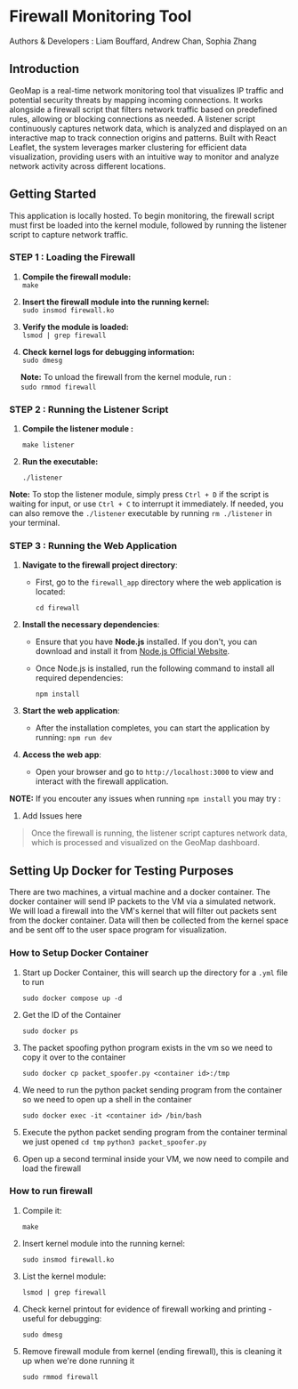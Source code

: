 # Firewall Monitoring Tool
Authors & Developers : Liam Bouffard, Andrew Chan, Sophia Zhang

## Introduction 
GeoMap is a real-time network monitoring tool that visualizes IP traffic and potential security threats by mapping incoming connections. It works alongside a firewall script that filters network traffic based on predefined rules, allowing or blocking connections as needed. A listener script continuously captures network data, which is analyzed and displayed on an interactive map to track connection origins and patterns. Built with React Leaflet, the system leverages marker clustering for efficient data visualization, providing users with an intuitive way to monitor and analyze network activity across different locations.

## Getting Started  
This application is locally hosted. To begin monitoring, the firewall script must first be loaded into the kernel module, followed by running the listener script to capture network traffic.  

### STEP 1 :  Loading the Firewall  

1. **Compile the firewall module:**  
    `make`

2. **Insert the firewall module into the running kernel:**  
   `sudo insmod firewall.ko`  

3. **Verify the module is loaded:**  
   `lsmod | grep firewall`

4. **Check kernel logs for debugging information:**  
    `sudo dmesg`

 $\quad$ **Note:** To unload the firewall from the kernel module, run :  
   $\quad$  `sudo rmmod firewall`

### STEP 2 : Running the Listener Script
1. **Compile the listener module :**

    `make listener`

2. **Run the executable:**

    `./listener`

**Note:** To stop the listener module, simply press `Ctrl + D` if the script is waiting for input, or use `Ctrl + C` to interrupt it immediately. If needed, you can also remove the `./listener` executable by running `rm ./listener` in your terminal.

### STEP 3 : Running the Web Application 

1. **Navigate to the firewall project directory**:
    
    - First, go to the `firewall_app` directory where the web application is located:

      `cd firewall`

2. **Install the necessary dependencies**:
    - Ensure that you have **Node.js** installed. If you don't, you can download and install it from [Node.js Official Website](https://nodejs.org/).
    - Once Node.js is installed, run the following command to install all required dependencies:

      `npm install`

3. **Start the web application**:
    - After the installation completes, you can start the application by running:
      `npm run dev`

4. **Access the web app**:
    - Open your browser and go to `http://localhost:3000` to view and interact with the firewall application.

**NOTE:** If you encouter any issues when running `npm install` you may try : 
1. Add Issues here


> Once the firewall is running, the listener script captures network data, which is processed and visualized on the GeoMap dashboard.

## Setting Up Docker for Testing Purposes
There are two machines, a virtual machine and a docker container. The docker container will send IP packets to the VM via a simulated network. We will load a firewall into the VM's kernel that will filter out packets sent from the docker container. Data will then be collected from the kernel space and be sent off to the user space program for visualization. 

### How to Setup Docker Container 
1. Start up Docker Container, this will search up the directory for a `.yml` file to run 

    `sudo docker compose up -d`

2. Get the ID of the Container

    `sudo docker ps`

3. The packet spoofing python program exists in the vm so we need to copy it over to the container 

    `sudo docker cp packet_spoofer.py <container id>:/tmp`

4. We need to run the python packet sending program from the container so we need to open up a shell in the container

    `sudo docker exec -it <container id> /bin/bash`

5. Execute the python packet sending program from the container terminal we just opened
    `cd tmp`
    `python3 packet_spoofer.py`
6. Open up a second terminal inside your VM, we now need to compile and load the firewall

### How to run firewall
1. Compile it:

    `make`

2. Insert kernel module into the running kernel:

    `sudo insmod firewall.ko`

3. List the kernel module:

    `lsmod | grep firewall`

4. Check kernel printout for evidence of firewall working and printing - useful for debugging:

    `sudo dmesg`
5. Remove firewall module from kernel (ending firewall), this is cleaning it up when we're done running it

    `sudo rmmod firewall`